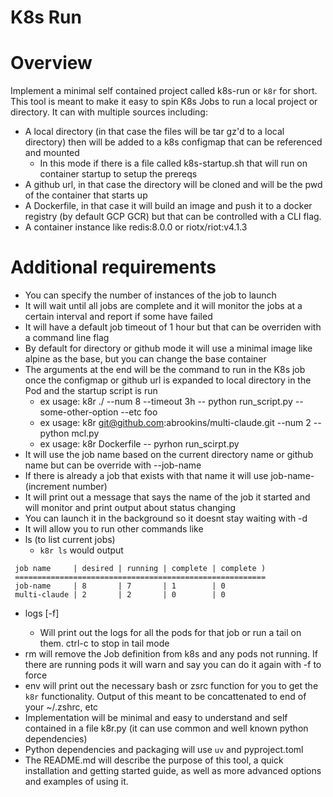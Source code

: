 # K8s Run 

# Overview
Implement a minimal self contained project called k8s-run or `k8r` for short. This tool is meant to make it easy to spin K8s Jobs to run a local project or directory. It can with multiple sources including:

 - A local directory (in that case the files will be tar gz'd to a local directory) then will be added to a k8s configmap that can be referenced and mounted
   - In this mode if there is a file called k8s-startup.sh that will run on container startup to setup the prereqs
 - A github url, in that case the directory will be cloned and will be the pwd of the container that starts up
 - A Dockerfile, in that case it will build an image and push it to a docker registry (by default GCP GCR) but that can be controlled with a CLI flag.
 - A container instance like redis:8.0.0 or riotx/riot:v4.1.3

# Additional requirements
 - You can specify the number of instances of the job to launch
 - It will wait until all jobs are complete and it will monitor the jobs at a certain interval and report if some have failed
 - It will have a default job timeout of 1 hour but that can be overriden with a command line flag
 - By default for directory or github mode it will use a minimal image like alpine as the base, but you can change the base container
 - The arguments at the end will be the command to run in the K8s job once the configmap or github url is expanded to local directory in the Pod and the startup script is run
    - ex usage: k8r ./ --num 8 --timeout 3h -- python run_script.py --some-other-option --etc foo
    - ex usage: k8r git@github.com:abrookins/multi-claude.git --num 2 -- python mcl.py
    - ex usage: k8r Dockerfile -- pyrhon run_scirpt.py
 - It will use the job name based on the current directory name or github name but can be override with --job-name
 - If there is already a job that exists with that name it will use job-name-(increment number)
 - It will print out a message that says the name of the job it started and will monitor and print output about status changing
 - You can launch it in the background so it doesnt stay waiting with -d
 - It will allow you to run other commands like 
  - ls (to list current jobs)
    - `k8r ls` would output
   
   ```
    job name     | desired | running | complete | complete )
    ========================================================
    job-name     | 8       | 7       | 1        | 0         
    multi-claude | 2       | 2       | 0        | 0
   ```
 - logs <job-name> [-f]
   - Will print out the logs for all the pods for that job or run a tail on them. ctrl-c to stop in tail mode
 - rm <job-name> will remove the Job definition from k8s and any pods not running. If there are running pods it will warn and say you can do it again with -f to force
 - env will print out the necessary bash or zsrc function for you to get the `k8r` functionality. Output of this meant to be concattenated to end of your ~/.zshrc, etc
 - Implementation will be minimal and easy to understand and self contained in a file k8r.py (it can use common and well known python dependencies)
 - Python dependencies and packaging will use `uv` and pyproject.toml 
 - The README.md will describe the purpose of this tool, a quick installation and getting started guide, as well as more advanced options and examples of using it.

